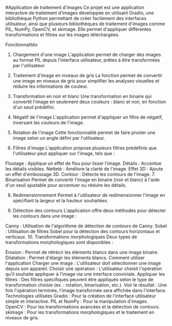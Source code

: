 #Application de traitement d'images
Ce projet est une application interactive de traitement d'images développée en utilisant Gradio, une bibliothèque Python permettant de créer facilement des interfaces utilisateur, ainsi que plusieurs bibliothèques de traitement d'images comme PIL, NumPy, OpenCV, et skimage. Elle permet d'appliquer différentes transformations et filtres sur les images téléchargées.

Fonctionnalités
1. Chargement d'une image
L'application permet de charger des images au format PIL depuis l'interface utilisateur, prêtes à être transformées par l'utilisateur.

2. Traitement d'image en niveaux de gris
La fonction permet de convertir une image en niveaux de gris pour simplifier les analyses visuelles et réduire les informations de couleur.

3. Transformation en noir et blanc
Une transformation en binaire qui convertit l'image en seulement deux couleurs : blanc et noir, en fonction d'un seuil prédéfini.

4. Négatif de l'image
L'application permet d'appliquer un filtre de négatif, inversant les couleurs de l'image.

5. Rotation de l'image
Cette fonctionnalité permet de faire pivoter une image selon un angle défini par l'utilisateur.

6. Filtres d'image
L'application propose plusieurs filtres prédéfinis que l'utilisateur peut appliquer sur l'image, tels que :

Floutage : Applique un effet de flou pour lisser l'image.
Détails : Accentue les détails visibles.
Netteté : Améliore la clarté de l'image.
Effet 3D : Ajoute un effet d'embossage 3D.
Contour : Détecte les contours de l'image.
7. Binarisation
Permet de convertir l'image en binaire (noir et blanc) à l'aide d'un seuil ajustable pour accentuer ou réduire les détails.

8. Redimensionnement
Permet à l'utilisateur de redimensionner l'image en spécifiant la largeur et la hauteur souhaitées.

9. Détection des contours
L'application offre deux méthodes pour détecter les contours dans une image :

Canny : Utilisation de l'algorithme de détection de contours de Canny.
Sobel : Utilisation de filtres Sobel pour la détection des contours horizontaux et verticaux.
10. Transformations morphologiques
Deux types de transformations morphologiques sont disponibles :

Érosion : Permet de rétrécir les éléments blancs dans une image binaire.
Dilatation : Permet d'élargir les éléments blancs.
Comment utiliser l'application
Charger une image : L'utilisateur doit sélectionner une image depuis son appareil.
Choisir une opération : L'utilisateur choisit l'opération qu'il souhaite appliquer à l'image via une interface conviviale.
Appliquer les filtres : Des filtres spécifiques peuvent être appliqués selon le type de transformation choisie (ex. : rotation, binarisation, etc.).
Voir le résultat : Une fois l'opération terminée, l'image transformée sera affichée dans l'interface.
Technologies utilisées
Gradio : Pour la création de l'interface utilisateur simple et interactive.
PIL et NumPy : Pour la manipulation d'images.
OpenCV : Pour les transformations avancées et la détection de contours.
skimage : Pour les transformations morphologiques et le traitement en niveaux de gris.
